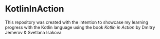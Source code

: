 # KotlinInAction
This repository was created with the intention to showcase my learning progress with the Kotlin language using the book _Kotlin in Action_ by Dmitry Jemerov & Svetlana Isakova

